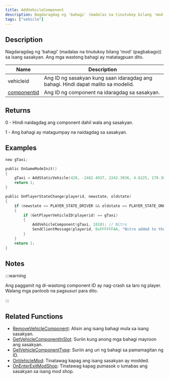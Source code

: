 ```yaml
---
title: AddVehicleComponent
description: Nagdaragdag ng 'bahagi' (madalas na tinutukoy bilang 'mod' (pagbabago)) sa isang sasakyan.
tags: ["vehicle"]
---
```


## Description

Nagdaragdag ng 'bahagi' (madalas na tinutukoy bilang 'mod' (pagbabago)) sa isang sasakyan. Ang mga wastong bahagi ay matatagpuan dito.

| Name                                          | Description                                                                       |
| --------------------------------------------- | --------------------------------------------------------------------------------- |
| vehicleid                                     | Ang ID ng sasakyan kung saan idaragdag ang bahagi. Hindi dapat malito sa modelid. |
| [componentid](../resources/carcomponentid) | Ang ID ng component na idaragdag sa sasakyan.                                        |

## Returns

0 - Hindi naidagdag ang component dahil wala ang sasakyan.

1 - Ang bahagi ay matagumpay na naidagdag sa sasakyan.

## Examples

```c
new gTaxi;

public OnGameModeInit()
{
    gTaxi = AddStaticVehicle(420, -2482.4937, 2242.3936, 4.6225, 179.3656, 6, 1); // Taxi
    return 1;
}

public OnPlayerStateChange(playerid, newstate, oldstate)
{
    if (newstate == PLAYER_STATE_DRIVER && oldstate == PLAYER_STATE_ONFOOT)
    {
        if (GetPlayerVehicleID(playerid) == gTaxi)
        {
            AddVehicleComponent(gTaxi, 1010); // Nitro
            SendClientMessage(playerid, 0xFFFFFFAA, "Nitro added to the Taxi.");
        }
    }
    return 1;
}
```

## Notes

:::warning

Ang paggamit ng di-wastong component ID ay nag-crash sa laro ng player. Walang mga panloob na pagsusuri para dito.

:::

## Related Functions

- [RemoveVehicleComponent](RemoveVehicleComponent): Alisin ang isang bahagi mula sa isang sasakyan.
- [GetVehicleComponentInSlot](GetVehicleComponentInSlot): Suriin kung anong mga bahagi mayroon ang sasakyan.
- [GetVehicleComponentType](GetVehicleComponentType): Suriin ang uri ng bahagi sa pamamagitan ng ID.
- [OnVehicleMod](../callbacks/OnVehicleMod): Tinatawag kapag ang isang sasakyan ay modded.
- [OnEnterExitModShop](../callbacks/OnEnterExitModShop): Tinatawag kapag pumasok o lumabas ang sasakyan sa isang mod shop.